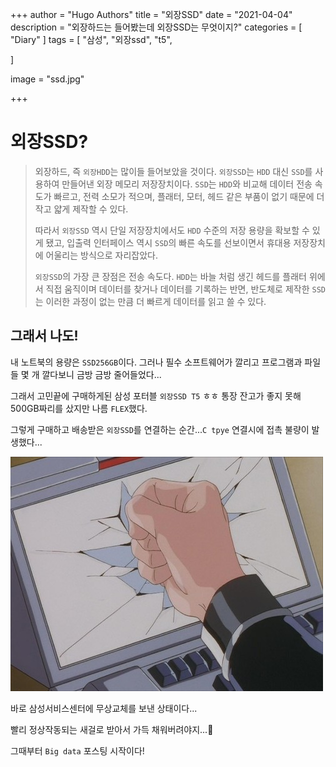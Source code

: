+++
author = "Hugo Authors"
title = "외장SSD"
date = "2021-04-04"
description = "외장하드는 들어봤는데 외장SSD는 무엇이지?"
categories = [
    "Diary"
]
tags = [
    "삼성", "외장ssd", "t5",

]

image = "ssd.jpg"

+++

# 외장SSD?

> 외장하드, 즉 `외장HDD`는 많이들 들어보았을 것이다. `외장SSD`는 `HDD` 대신 `SSD`를 사용하여 만들어낸 외장 메모리 저장장치이다.  `SSD`는 `HDD`와 비교해 데이터 전송 속도가 빠르고, 전력 소모가 적으며, 플래터, 모터, 헤드 같은 부품이 없기 때문에 더 작고 얇게 제작할 수 있다.
>
> 따라서 `외장SSD` 역시 단일 저장장치에서도 `HDD` 수준의 저장 용량을 확보할 수 있게 됐고, 입출력 인터페이스 역시 `SSD`의 빠른 속도를 선보이면서 휴대용 저장장치에 어울리는 방식으로 자리잡았다.
>
> `외장SSD`의 가장 큰 장점은 전송 속도다. `HDD`는 바늘 처럼 생긴 헤드를 플래터 위에서 직접 움직이며 데이터를 찾거나 데이터를 기록하는 반면, 반도체로 제작한 `SSD`는 이러한 과정이 없는 만큼 더 빠르게 데이터를 읽고 쓸 수 있다. 

## 그래서 나도!

내 노트북의 용량은 `SSD256GB`이다. 그러나 필수 소프트웨어가 깔리고 프로그램과 파일들 몇 개 깔다보니 금방 금방 줄어들었다...

그래서 고민끝에 구매하게된 삼성 포터블 `외장SSD T5` ㅎㅎ 통장 잔고가 좋지 못해 500GB짜리를 샀지만 나름 `FLEX`했다.

그렇게 구매하고 배송받은 `외장SSD`를 연결하는 순간...`C tpye` 연결시에 접촉 불량이 발생했다...

![](broken.jpg)

바로 삼성서비스센터에 무상교체를 보낸 상태이다...

빨리 정상작동되는 새걸로 받아서 가득 채워버려야지...🤪

그때부터 `Big data` 포스팅 시작이다!